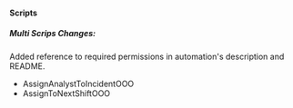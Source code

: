 
#### Scripts
##### Multi Scrips Changes:
Added reference to required permissions in automation's description and README.
- AssignAnalystToIncidentOOO
- AssignToNextShiftOOO
